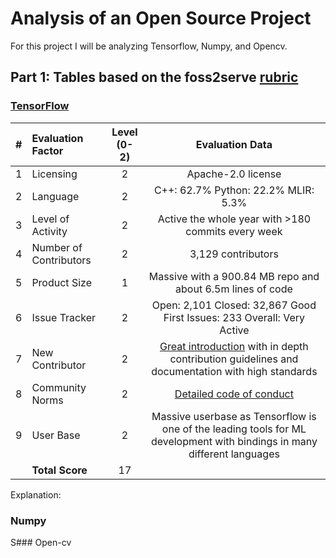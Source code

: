 # Analysis of an Open Source Project
For this project I will be analyzing Tensorflow, Numpy, and Opencv.
## Part 1: Tables based on the foss2serve [rubric](http://foss2serve.org/index.php/Project_Evaluation_Rubric_(Activity))
### [TensorFlow](https://github.com/tensorflow/tensorflow)
| #   | Evaluation Factor      | Level <br /> (0-2) |                                                                            Evaluation Data                                                                             |
| --- | :--------------------- | :----------------: | :--------------------------------------------------------------------------------------------------------------------------------------------------------------------: |
| 1   | Licensing              |         2          |                                                                           Apache-2.0 license                                                                           |
| 2   | Language               |         2          |                                                                  C++: 62.7% Python: 22.2% MLIR: 5.3%                                                                   |
| 3   | Level of Activity      |         2          |                                                           Active the whole year with >180 commits every week                                                           |
| 4   | Number of Contributors |         2          |                                                                           3,129 contributors                                                                           |
| 5   | Product Size           |         1          |                                                       Massive with a 900.84 MB repo and about 6.5m lines of code                                                       |
| 6   | Issue Tracker          |         2          |                                                Open: 2,101 Closed: 32,867  Good First Issues: 233 Overall: Very Active                                                 |
| 7   | New Contributor        |         2          | [Great introduction](https://github.com/tensorflow/tensorflow/blob/master/CONTRIBUTING.md) with in depth contribution guidelines and documentation with high standards |
| 8   | Community Norms        |         2          |                                  [Detailed code of conduct](https://github.com/tensorflow/tensorflow/blob/master/CODE_OF_CONDUCT.md)                                   |
| 9   | User Base              |         2          |                        Massive userbase as Tensorflow is one of the leading tools for ML development with bindings in many different languages                         |
|     | **Total Score**        |         17         |

Explanation:
### Numpy

S### Open-cv

